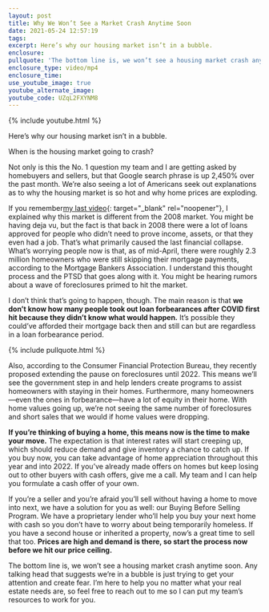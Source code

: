 ```yaml
---
layout: post
title: Why We Won’t See a Market Crash Anytime Soon
date: 2021-05-24 12:57:19
tags:
excerpt: Here’s why our housing market isn’t in a bubble.
enclosure:
pullquote: 'The bottom line is, we won’t see a housing market crash anytime soon.'
enclosure_type: video/mp4
enclosure_time:
use_youtube_image: true
youtube_alternate_image:
youtube_code: UZqL2FXYNM8
---
```

{% include youtube.html %}

Here’s why our housing market isn’t in a bubble.&nbsp;

When is the housing market going to crash?

Not only is this the No. 1 question my team and I are getting asked by homebuyers and sellers, but that Google search phrase is up 2,450% over the past month. We’re also seeing a lot of Americans seek out explanations as to why the housing market is so hot and why home prices are exploding.&nbsp;

If you remember[my last video](https://tghtblog.com/why-our-current-market-is-much-different-from-2008.html){: target="_blank" rel="noopener"}, I explained why this market is different from the 2008 market. You might be having deja vu, but the fact is that back in 2008 there were a lot of loans approved for people who didn’t need to prove income, assets, or that they even had a job. That’s what primarily caused the last financial collapse. What’s worrying people now is that, as of mid-April, there were roughly 2.3 million homeowners who were still skipping their mortgage payments, according to the Mortgage Bankers Association. I understand this thought process and the PTSD that goes along with it. You might be hearing rumors about a wave of foreclosures primed to hit the market.&nbsp;

I don’t think that’s going to happen, though. The main reason is that **we don’t know how many people took out loan forbearances after COVID first hit because they didn’t know what would happen.** It’s possible they could’ve afforded their mortgage back then and still can but are regardless in a loan forbearance period.&nbsp;

{% include pullquote.html %}

Also, according to the Consumer Financial Protection Bureau, they recently proposed extending the pause on foreclosures until 2022. This means we’ll see the government step in and help lenders create programs to assist homeowners with staying in their homes. Furthermore, many homeowners—even the ones in forbearance—have a lot of equity in their home. With home values going up, we’re not seeing the same number of foreclosures and short sales that we would if home values were dropping.&nbsp;

**If you’re thinking of buying a home, this means now is the time to make your move.** The expectation is that interest rates will start creeping up, which should reduce demand and give inventory a chance to catch up. If you buy now, you can take advantage of home appreciation throughout this year and into 2022. If you’ve already made offers on homes but keep losing out to other buyers with cash offers, give me a call. My team and I can help you formulate a cash offer of your own.&nbsp;

If you’re a seller and you’re afraid you’ll sell without having a home to move into next, we have a solution for you as well: our Buying Before Selling Program. We have a proprietary lender who’ll help you buy your next home with cash so you don’t have to worry about being temporarily homeless. If you have a second house or inherited a property, now’s a great time to sell that too. **Prices are high and demand is there, so start the process now before we hit our price ceiling.**&nbsp;

The bottom line is, we won’t see a housing market crash anytime soon. Any talking head that suggests we’re in a bubble is just trying to get your attention and create fear. I’m here to help you no matter what your real estate needs are, so feel free to reach out to me so I can put my team’s resources to work for you.

&nbsp;
